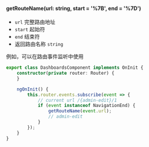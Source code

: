 #### getRouteName(url: string, start = '%7B', end = '%7D')

- `url` 完整路由地址
- `start` 起始符
- `end` 结束符
- 返回路由名称 `string`

例如，可以在路由事件监听中使用

```typescript
export class DashboardsComponent implements OnInit {
    constructor(private router: Router) {
    }

    ngOnInit() {
        this.router.events.subscribe(event => {
            // current url /{admin-edit}/1
            if (event instanceof NavigationEnd) {
                getRouteName(event.url);
                // admin-edit
            }
        });
    }
}
```